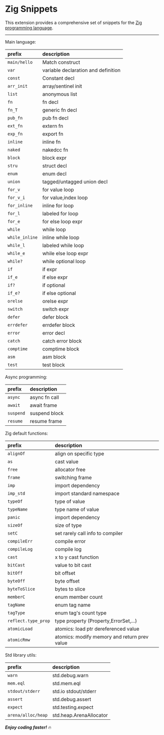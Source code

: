 # Zig Snippets

This extension provides a comprehensive set of snippets for the [Zig programming language](https://ziglang.org).

-----------------------------------------------------------------------------------------------------------

Main language:

| prefix             | description                         |
|:-------------------|:------------------------------------|
| ```main/hello```   | Match construct                     |
| ```var```          | variable declaration and definition |
| ```const```        | Constant decl                       |
| ```arr_init```     | array/sentinel init                 |
| ```list```         | anonymous list                      |
| ```fn```           | fn decl                             |
| ```fn_T```         | generic fn decl                     |
| ```pub_fn```       | pub fn decl                         |
| ```ext_fn```       | extern fn                           |
| ```exp_fn```       | export fn                           |
| ```inline```       | inline fn                           |
| ```naked```        | nakedcc fn                          |
| ```block```        | block expr                          |
| ```stru```         | struct decl                         |
| ```enum```         | enum decl                           |
| ```union```        | tagged/untagged union decl          |
| ```for_v```        | for value loop                      |
| ```for_v_i```      | for value,index loop                |
| ```for_inline```   | inline for loop                     |
| ```for_l```        | labeled for loop                    |
| ```for_e```        | for else loop expr                  |
| ```while```        | while loop                          |
| ```while_inline``` | inline while loop                   |
| ```while_l```      | labeled while loop                  |
| ```while_e```      | while else loop expr                |
| ```while?```       | while optional loop                 |
| ```if```           | if expr                             |
| ```if_e```         | if else expr                        |
| ```if?```          | if optional                         |
| ```if_e?```        | if else optional                    |
| ```orelse```       | orelse expr                         |
| ```switch```       | switch expr                         |
| ```defer```        | defer block                         |
| ```errdefer```     | errdefer block                      |
| ```error```        | error decl                          |
| ```catch```        | catch error block                   |
| ```comptime```     | comptime block                      |
| ```asm```          | asm block                           |
| ```test```         | test block                          |

Async programming:

| prefix        | description   |
|:--------------|:--------------|
| ```async```   | async fn call |
| ```await```   | await frame   |
| ```suspend``` | suspend block |
| ```resume```  | resume frame  |

Zig default functions:

| prefix                  | description                                  |
|:------------------------|:---------------------------------------------|
| ```alignOf```           | align on specific type                       |
| ```as```                | cast value                                   |
| ```free```              | allocator free                               |
| ```frame```             | switching frame                              |
| ```imp```               | import dependency                            |
| ```imp_std```           | import standard namespace                    |
| ```typeOf```            | type of value                                |
| ```typeName```          | type name of value                           |
| ```panic```             | import dependency                            |
| ```sizeOf```            | size of type                                 |
| ```setC```              | set rarely call info to compiler             |
| ```compileErr```        | compile error                                |
| ```compileLog```        | compile log                                  |
| ```cast```              | x to y cast function                         |
| ```bitCast```           | value to bit cast                            |
| ```bitOff```            | bit offset                                   |
| ```byteOff```           | byte offset                                  |
| ```byteToSlice```       | bytes to slice                               |
| ```memberC```           | enum member count                            |
| ```tagName```           | enum tag name                                |
| ```tagType```           | enum tag's count type                        |
| ```reflect.type_prop``` | type property (Property,ErrorSet,...)        |
| ```atomicLoad```        | atomics: load ptr dereferenced value         |
| ```atomicRmw```         | atomics: modify memory and return prev value |

Std library utils:

| prefix                 | description             |
|:-----------------------|:------------------------|
| ```warn```             | std.debug.warn          |
| ```mem.eql```          | std.mem.eql             |
| ```stdout/stderr```    | std.io stdout/stderr    |
| ```assert```           | std.debug.assert        |
| ```expect```           | std.testing.expect      |
| ```arena/alloc/heap``` | std.heap.ArenaAllocator |


***Enjoy coding faster!*** :fire:
